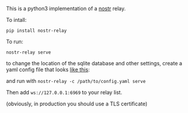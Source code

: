 This is a python3 implementation of a [nostr](https://github.com/nostr-protocol/nostr) relay.

To intall:

`pip install nostr-relay`

To run:

`nostr-relay serve`

to change the location of the sqlite database and other settings, create a yaml config file that looks [like this](../nostr_relay/file?name=config/config.yaml):

and run with `nostr-relay -c /path/to/config.yaml serve`


Then add `ws://127.0.0.1:6969` to your relay list.

(obviously, in production you should use a TLS certificate)
